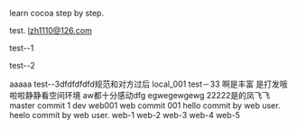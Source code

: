 learn cocoa step by step.

test.
lzh1110@126.com

test--1

test--2

aaaaa
test--3dfdfdfdfd规范和对方过后
local_001
test－33
啊是丰富
是打发哦啦啦静静看空间环境
aw都十分感动dfg
egwegewgewg
22222是的凤飞飞
master commit 1
dev web001
web commit 001
hello commit by web user.
heelo commit by web user.
web-1
web-2
web-3
web-4
web-5

